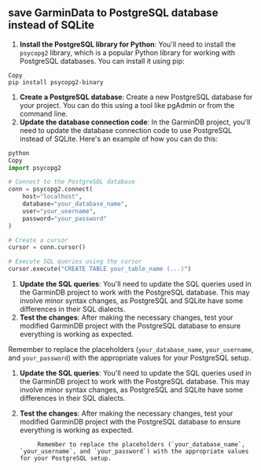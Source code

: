## save GarminData to PostgreSQL database instead of SQLite


1. **Install the PostgreSQL library for Python**: You'll need to install the `psycopg2` library, which is a popular Python library for working with PostgreSQL databases. You can install it using pip:

```
Copy
pip install psycopg2-binary

```

1. **Create a PostgreSQL database**: Create a new PostgreSQL database for your project. You can do this using a tool like pgAdmin or from the command line.
2. **Update the database connection code**: In the GarminDB project, you'll need to update the database connection code to use PostgreSQL instead of SQLite. Here's an example of how you can do this:

```python
python
Copy
import psycopg2

# Connect to the PostgreSQL database
conn = psycopg2.connect(
    host="localhost",
    database="your_database_name",
    user="your_username",
    password="your_password"
)

# Create a cursor
cursor = conn.cursor()

# Execute SQL queries using the cursor
cursor.execute("CREATE TABLE your_table_name (...)")

```

1. **Update the SQL queries**: You'll need to update the SQL queries used in the GarminDB project to work with the PostgreSQL database. This may involve minor syntax changes, as PostgreSQL and SQLite have some differences in their SQL dialects.
2. **Test the changes**: After making the necessary changes, test your modified GarminDB project with the PostgreSQL database to ensure everything is working as expected.

Remember to replace the placeholders (`your_database_name`, `your_username`, and `your_password`) with the appropriate values for your PostgreSQL setup.



1. **Update the SQL queries**: You'll need to update the SQL queries used in the GarminDB project to work with the PostgreSQL database. This may involve minor syntax changes, as PostgreSQL and SQLite have some differences in their SQL dialects.
2. **Test the changes**: After making the necessary changes, test your modified GarminDB project with the PostgreSQL database to ensure everything is working as expected.

            Remember to replace the placeholders (`your_database_name`, `your_username`, and `your_password`) with the appropriate values for your PostgreSQL setup.